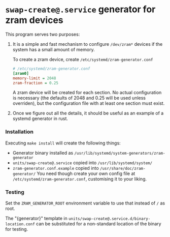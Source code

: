 # `swap-create@.service` generator for zram devices

This program serves two purposes:

1. It is a simple and fast mechanism to configure `/dev/zram*` devices
   if the system has a small amount of memory.

   To create a zram device, create `/etc/systemd/zram-generator.conf`

   ```ini
   # /etc/systemd/zram-generator.conf
   [zram0]
   memory-limit = 2048
   zram-fraction = 0.25
   ```

   A zram device will be created for each section. No actual
   configuration is necessary (the defaults of 2048 and 0.25 will be
   used unless overriden), but the configuration file with at least
   one section must exist.

2. Once we figure out all the details, it should be useful as an
   example of a systemd generator in rust.

### Installation

Executing `make install` will create the following things:
* Generator binary installed as `/usr/lib/systemd/system-generators/zram-generator`
* `units/swap-create@.service` copied into `/usr/lib/systemd/system/`
* `zram-generator.conf.example` copied into `/usr/share/doc/zram-generator/`
You need though create your own config file at `/etc/systemd/zram-generator.conf`, customising it to your liking.

### Testing

Set the `ZRAM_GENERATOR_ROOT` environment variable to use that
instead of `/` as root.

The "{generator}" template in `units/swap-create@.service.d/binary-location.conf`
can be substituted for a non-standard location of the binary for testing.
